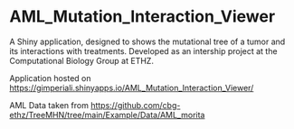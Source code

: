 # AML_Mutation_Interaction_Viewer

A Shiny application, designed to shows the mutational tree of a tumor and its interactions with treatments.
Developed as an intership project at the Computational Biology Group at ETHZ.

Application hosted on https://gimperiali.shinyapps.io/AML_Mutation_Interaction_Viewer/

AML Data taken from https://github.com/cbg-ethz/TreeMHN/tree/main/Example/Data/AML_morita
